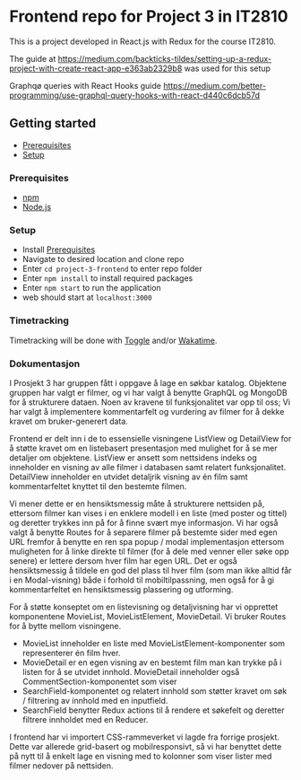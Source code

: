 # Frontend repo for Project 3 in IT2810

This is a project developed in React.js with Redux for the course IT2810.

The guide at https://medium.com/backticks-tildes/setting-up-a-redux-project-with-create-react-app-e363ab2329b8 was used for this setup

Graphqø queries with React Hooks guide https://medium.com/better-programming/use-graphql-query-hooks-with-react-d440c6dcb57d

## Getting started
- [Prerequisites](#prerequisites)
- [Setup](#setup)

### Prerequisites
- [npm](https://www.npmjs.com/)
- [Node.js](https://nodejs.org/)

### Setup
- Install [Prerequisites](#prerequisites)
- Navigate to desired location and clone repo
- Enter `cd project-3-frontend` to enter repo folder
- Enter `npm install` to install required packages
- Enter `npm start` to run the application
- web should start at `localhost:3000`

### Timetracking
Timetracking will be done with [Toggle](https://https://toggl.com/) and/or [Wakatime](https://wakatime.com). 


### Dokumentasjon

I Prosjekt 3 har gruppen fått i oppgave å lage en søkbar katalog. Objektene gruppen har valgt er filmer, og vi har valgt å benytte GraphQL og MongoDB for å strukturere dataen. Noen av kravene til funksjonalitet var opp til oss; Vi har valgt å implementere kommentarfelt og vurdering av filmer for å dekke kravet om bruker-generert data.

Frontend er delt inn i de to essensielle visningene ListView og DetailView for å støtte kravet om en listebasert presentasjon med mulighet for å se mer detaljer om objektene. ListView er ansett som nettsidens indeks og inneholder en visning av alle filmer i databasen samt relatert funksjonalitet. DetailView inneholder en utvidet detaljrik visning av én film samt kommentarfeltet knyttet til den bestemte filmen. 

Vi mener dette er en hensiktsmessig måte å strukturere nettsiden på, ettersom filmer kan vises i en enklere modell i en liste (med poster og tittel) og deretter trykkes inn på for å finne svært mye informasjon. Vi har også valgt å benytte Routes for å separere filmer på bestemte sider med egen URL fremfor å benytte en ren spa popup / modal implementasjon ettersom muligheten for å linke direkte til filmer (for å dele med venner eller søke opp senere) er lettere dersom hver film har egen URL. Det er også hensiktsmessig å tildele en god del plass til hver film (som man ikke alltid får i en Modal-visning) både i forhold til mobiltilpassning, men også for å gi kommentarfeltet en hensiktsmessig plassering og utforming. 

For å støtte konseptet om en listevisning og detaljvisning har vi opprettet komponentene MovieList, MovieListElement, MovieDetail. Vi bruker Routes for å bytte mellom visningene.
- MovieList inneholder en liste med MovieListElement-komponenter som representerer én film hver.
- MovieDetail er en egen visning av en bestemt film man kan trykke på i listen for å se utvidet innhold. MovieDetail inneholder også CommentSection-komponentet som viser 
- SearchField-komponentet og relatert innhold som støtter kravet om søk / filtrering av innhold med en inputfield.
- SearchField benytter Redux actions til å rendere et søkefelt og deretter filtrere innholdet med en Reducer.

I frontend har vi importert CSS-rammeverket vi lagde fra forrige prosjekt. Dette var allerede grid-basert og mobilresponsivt, så vi har benyttet dette på nytt til å enkelt lage en visning med to kolonner som viser lister med filmer nedover på nettsiden. 

